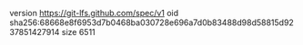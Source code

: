 version https://git-lfs.github.com/spec/v1
oid sha256:68668e8f6953d7b0468ba030728e696a7d0b83488d98d58815d9237851427914
size 6511
